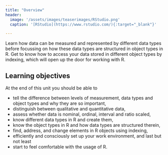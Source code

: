 ```yaml
---
title: "Overview"
header:
  image: '/assets/images/teaserimages/RStudio.png'
  caption: '[RStudio](https://www.rstudio.com/){:target="_blank"}'

---
```


Learn how data can be measured and represented by different data types before focussing on how these data types are structured in object types in R.
Get to know how to access your data stored in different object types by indexing, which will open up the door for working with R.
<!--more-->



## Learning objectives
At the end of this unit you should be able to

* tell the difference between levels of measurement, data types and object types and why they are so important,
* distinguish between qualitative and quantitative data,
* assess whether data is nominal, ordinal, interval and ratio scaled,
* know different data types in R and create them,
* know the object types in R and how data types are structured therein, 
* find, address, and change elements in R objects using indexing, 
* efficiently and consciously set up your work environment, and last but not least
* start to feel comfortable with the usage of R.






